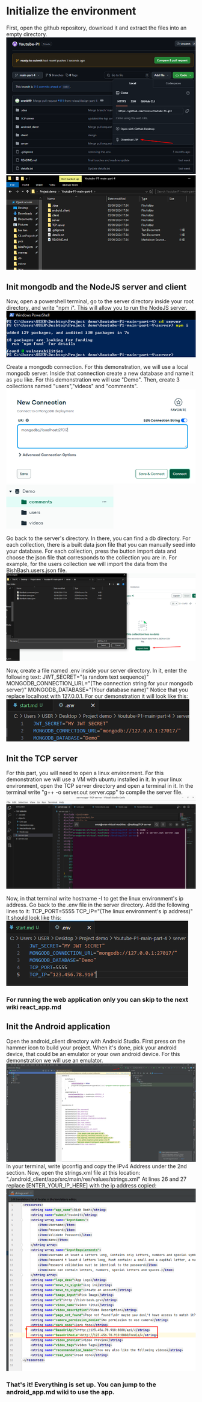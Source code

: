 # Initialize the environment

First, open the github repository, download it and extract the files into an empty directory.
![](./images/Screenshot_1.png)
![](./images/Screenshot_2.png)

## Init mongodb and the NodeJS server and client

Now, open a powershell terminal, go to the server directory inside your root directory, and write "npm i".
This will allow you to run the NodeJS server.
![](./images/Screenshot_3.png)

Create a mongodb connection. For this demonstration, we will use a local mongodb server.
Inside that connection create a new database and name it as you like. For this demonstration we will use "Demo". Then, create 3 collections named "users","videos" and "comments".
![](./images/Screenshot_4.png)
![](./images/Screenshot_5.png)

Go back to the server's directory. In there, you can find a db directory. For each collection, there is a built data json file that you can manually seed into your database.
For each collection, press the button import data and choose the json file that corresponds to the collection you are in. For example, for the users collection we will import the
data from the BishBash.users.json file.
![](./images/Screenshot_6.png)

Now, create a file named .env inside your server directory. In it, enter the following text:
JWT_SECRET="(a random text sequence)"
MONGODB_CONNECTION_URL="(The connection string for your mongodb server)"
MONGODB_DATABASE="(Your database name)"
Notice that you replace localhost with 127.0.0.1. For our demonstration it will look like this:
![](./images/Screenshot_7.png)

## Init the TCP server

For this part, you will need to open a linux environment. For this demonstration we will use a VM with ubuntu installed in it.
In your linux environment, open the TCP server directory and open a terminal in it. In the terminal write "g++ -o server.out server.cpp" to compile the server file.
![](./images/Screenshot_8.png)

Now, in that terminal write hostname -I to get the linux environment's ip address.
Go back to the .env file in the server directory. Add the following lines to it:
TCP_PORT=5555
TCP_IP="(The linux environment's ip address)"
It should look like this:
![](./images/Screenshot_9.png)

### For running the web application only you can skip to the next wiki react_app.md

## Init the Android application

Open the android_client directory with Android Studio.
First press on the hammer icon to build your project. When it's done, pick your android device, that could be an emulator or your own android device. For this demonstration we will use an emulator.
![](./images/Screenshot_10.png)
In your terminal, write ipconfig and copy the IPv4 Address under the 2nd section.
Now, open the strings.xml file at this location: "./android_client/app/src/main/res/values/strings.xml"
At lines 26 and 27 replace [ENTER_YOUR_IP_HERE] with the ip address copied:
![](./images/Screenshot_11.png)

### That's it! Everything is set up. You can jump to the android_app.md wiki to use the app.
